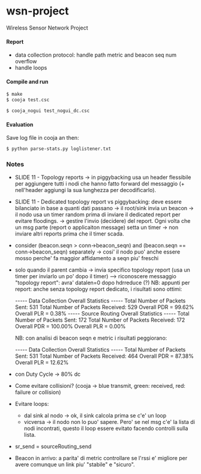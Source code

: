 # wsn-project
Wireless Sensor Network Project


#### Report

- data collection protocol: handle path metric and beacon seq num overflow
- handle loops


#### Compile and run

```sh
$ make
$ cooja test.csc
```
```sh
$ cooja_nogui test_nogui_dc.csc
```

#### Evaluation

Save log file in cooja an then:

```sh
$ python parse-stats.py loglistener.txt
```

### Notes

- SLIDE 11 - Topology reports -> in piggybacking usa un header flessibile per aggiungere tutti i nodi che hanno fatto forward del messaggio (+ nell'header aggiungi la sua lunghezza per decodificarlo).

- SLIDE 11 - Dedicated topology report vs piggybacking: deve essere bilanciato in base a quanti dati passano -> il root/sink invia un beacon -> il nodo usa un timer random prima di inviare il dedicated report per evitare floodings.
-> gestire l'invio (decidere) del report. Ogni volta che un msg parte (report o applicaiton message) setta un timer -> non inviare altri reports prima che il timer scada.

- consider (beacon.seqn > conn->beacon_seqn) and (beacon.seqn == conn->beacon_seqn) separately -> cosi' il nodo puo' anche essere mosso
  perche' fa maggior affidamento a seqn piu' freschi

- solo quando il parent cambia -> invia specifico topology report (usa un timer per inviarlo un po' dopo il timer)
  --> riconoscere messaggio "topology report": avra' datalen=0 dopo hdrreduce (?)
  NB: appunti per report: anche senza topology report dedicato, i risultati sono ottimi:

    ----- Data Collection Overall Statistics -----
    Total Number of Packets Sent: 531
    Total Number of Packets Received: 529
    Overall PDR = 99.62%
    Overall PLR = 0.38%
    ----- Source Routing Overall Statistics -----
    Total Number of Packets Sent: 172
    Total Number of Packets Received: 172
    Overall PDR = 100.00%
    Overall PLR = 0.00%


  NB: con analisi di beacon seqn e metric i risultati peggiorano:

  ----- Data Collection Overall Statistics -----
  Total Number of Packets Sent: 531
  Total Number of Packets Received: 464
  Overall PDR = 87.38%
  Overall PLR = 12.62%


- con Duty Cycle -> 80% dc

- Come evitare collisioni? (cooja -> blue transmit, green: received, red: failure or collision)

- Evitare loops:
    - dal sink al nodo -> ok, il sink calcola prima se c'e' un loop
    - vicversa -> il nodo non lo puo' sapere. Pero' se nel msg c'e' la lista di  nodi incontrati, questo il loop essere evitato facendo controlli sulla lista.

- sr_send = sourceRouting_send

- Beacon in arrivo: a parita' di metric controllare se l'rssi e' migliore per avere comunque un link piu' "stabile" e "sicuro".
